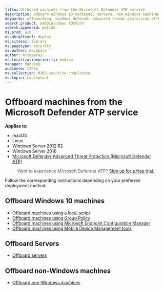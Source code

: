 ```yaml
---
title: Offboard machines from the Microsoft Defender ATP service
description: Onboard Windows 10 machines, servers, non-Windows machines from the Microsoft Defender ATP service
keywords: offboarding, windows defender advanced threat protection offboarding, windows atp offboarding
search.product: eADQiWindows 10XVcnh
search.appverid: met150
ms.prod: w10
ms.mktglfcycl: deploy
ms.sitesec: library
ms.pagetype: security
ms.author: macapara
author: mjcaparas
ms.localizationpriority: medium
manager: dansimp
audience: ITPro
ms.collection: M365-security-compliance 
ms.topic: conceptual
---
```


# Offboard machines from the Microsoft Defender ATP service

**Applies to:**
- macOS
- Linux
- Windows Server 2012 R2
- Windows Server 2016
- [Microsoft Defender Advanced Threat Protection (Microsoft Defender ATP)](https://go.microsoft.com/fwlink/p/?linkid=2069559)


>Want to experience Microsoft Defender ATP? [Sign up for a free trial.](https://www.microsoft.com/microsoft-365/windows/microsoft-defender-atp?ocid=docs-wdatp-offboardmachines-abovefoldlink)

Follow the corresponding instructions depending on your preferred deployment method.

## Offboard Windows 10 machines
- [Offboard machines using a local script](configure-endpoints-script.md#offboard-machines-using-a-local-script)
- [Offboard machines using Group Policy](configure-endpoints-gp.md#offboard-machines-using-group-policy)
- [Offboard machines using Microsoft Endpoint Configuration Manager](configure-endpoints-sccm.md#offboard-machines-using-microsoft-endpoint-configuration-manager)
- [Offboard machines using Mobile Device Management tools](configure-endpoints-mdm.md#offboard-and-monitor-machines-using-mobile-device-management-tools)

## Offboard Servers
- [Offboard servers](configure-server-endpoints.md#offboard-servers)

## Offboard non-Windows machines
- [Offboard non-Windows machines](configure-endpoints-non-windows.md#offboard-non-windows-machines)
